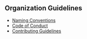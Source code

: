 ## Organization Guidelines  

- [Naming Conventions](docs/NAMING_CONVENTIONS.md)  
- [Code of Conduct](CODE_OF_CONDUCT.md)  
- [Contributing Guidelines](CONTRIBUTING.md)  
